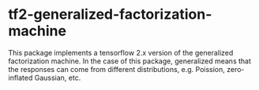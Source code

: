 # tf2-generalized-factorization-machine

This package implements a tensorflow 2.x version of the generalized factorization machine. In the case of this package, generalized means that the responses can come from different distributions, e.g. Poission, zero-inflated Gaussian, etc.
